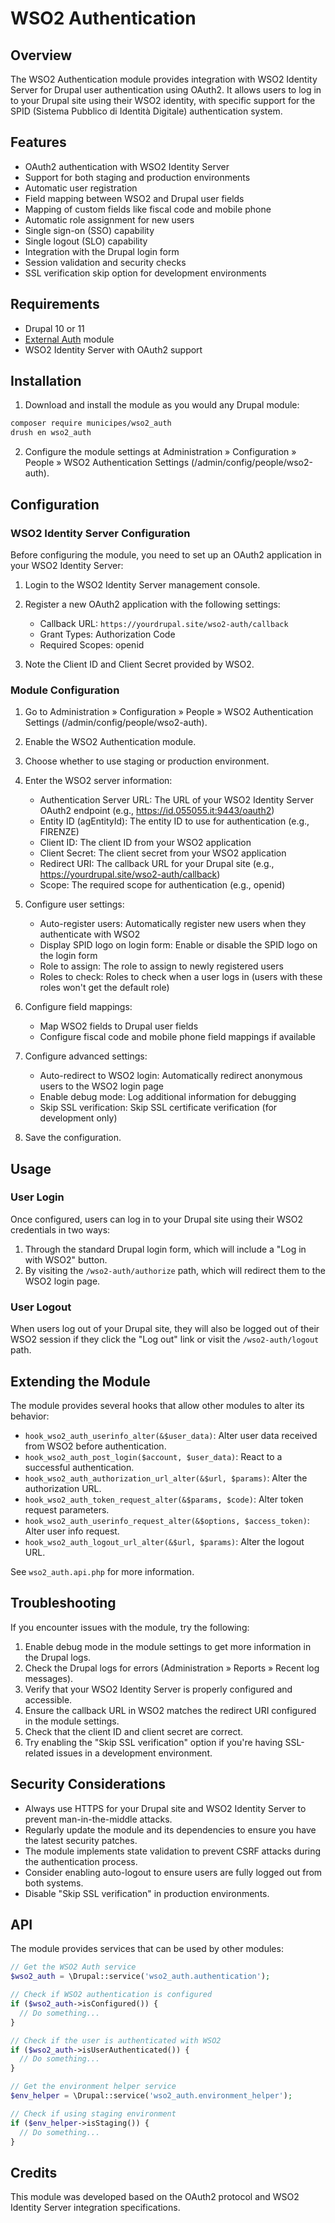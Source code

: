 # WSO2 Authentication

## Overview

The WSO2 Authentication module provides integration with WSO2 Identity Server for Drupal user authentication using OAuth2. It allows users to log in to your Drupal site using their WSO2 identity, with specific support for the SPID (Sistema Pubblico di Identità Digitale) authentication system.

## Features

- OAuth2 authentication with WSO2 Identity Server
- Support for both staging and production environments
- Automatic user registration
- Field mapping between WSO2 and Drupal user fields
- Mapping of custom fields like fiscal code and mobile phone
- Automatic role assignment for new users
- Single sign-on (SSO) capability
- Single logout (SLO) capability
- Integration with the Drupal login form
- Session validation and security checks
- SSL verification skip option for development environments

## Requirements

- Drupal 10 or 11
- [External Auth](https://www.drupal.org/project/externalauth) module
- WSO2 Identity Server with OAuth2 support

## Installation

1. Download and install the module as you would any Drupal module:

```bash
composer require municipes/wso2_auth
drush en wso2_auth
```

2. Configure the module settings at Administration » Configuration » People » WSO2 Authentication Settings (/admin/config/people/wso2-auth).

## Configuration

### WSO2 Identity Server Configuration

Before configuring the module, you need to set up an OAuth2 application in your WSO2 Identity Server:

1. Login to the WSO2 Identity Server management console.
2. Register a new OAuth2 application with the following settings:
   - Callback URL: `https://yourdrupal.site/wso2-auth/callback`
   - Grant Types: Authorization Code
   - Required Scopes: openid

3. Note the Client ID and Client Secret provided by WSO2.

### Module Configuration

1. Go to Administration » Configuration » People » WSO2 Authentication Settings (/admin/config/people/wso2-auth).
2. Enable the WSO2 Authentication module.
3. Choose whether to use staging or production environment.
4. Enter the WSO2 server information:
   - Authentication Server URL: The URL of your WSO2 Identity Server OAuth2 endpoint (e.g., https://id.055055.it:9443/oauth2)
   - Entity ID (agEntityId): The entity ID to use for authentication (e.g., FIRENZE)
   - Client ID: The client ID from your WSO2 application
   - Client Secret: The client secret from your WSO2 application
   - Redirect URI: The callback URL for your Drupal site (e.g., https://yourdrupal.site/wso2-auth/callback)
   - Scope: The required scope for authentication (e.g., openid)

5. Configure user settings:
   - Auto-register users: Automatically register new users when they authenticate with WSO2
   - Display SPID logo on login form: Enable or disable the SPID logo on the login form
   - Role to assign: The role to assign to newly registered users
   - Roles to check: Roles to check when a user logs in (users with these roles won't get the default role)

6. Configure field mappings:
   - Map WSO2 fields to Drupal user fields
   - Configure fiscal code and mobile phone field mappings if available

7. Configure advanced settings:
   - Auto-redirect to WSO2 login: Automatically redirect anonymous users to the WSO2 login page
   - Enable debug mode: Log additional information for debugging
   - Skip SSL verification: Skip SSL certificate verification (for development only)

8. Save the configuration.

## Usage

### User Login

Once configured, users can log in to your Drupal site using their WSO2 credentials in two ways:

1. Through the standard Drupal login form, which will include a "Log in with WSO2" button.
2. By visiting the `/wso2-auth/authorize` path, which will redirect them to the WSO2 login page.

### User Logout

When users log out of your Drupal site, they will also be logged out of their WSO2 session if they click the "Log out" link or visit the `/wso2-auth/logout` path.

## Extending the Module

The module provides several hooks that allow other modules to alter its behavior:

- `hook_wso2_auth_userinfo_alter(&$user_data)`: Alter user data received from WSO2 before authentication.
- `hook_wso2_auth_post_login($account, $user_data)`: React to a successful authentication.
- `hook_wso2_auth_authorization_url_alter(&$url, $params)`: Alter the authorization URL.
- `hook_wso2_auth_token_request_alter(&$params, $code)`: Alter token request parameters.
- `hook_wso2_auth_userinfo_request_alter(&$options, $access_token)`: Alter user info request.
- `hook_wso2_auth_logout_url_alter(&$url, $params)`: Alter the logout URL.

See `wso2_auth.api.php` for more information.

## Troubleshooting

If you encounter issues with the module, try the following:

1. Enable debug mode in the module settings to get more information in the Drupal logs.
2. Check the Drupal logs for errors (Administration » Reports » Recent log messages).
3. Verify that your WSO2 Identity Server is properly configured and accessible.
4. Ensure the callback URL in WSO2 matches the redirect URI configured in the module settings.
5. Check that the client ID and client secret are correct.
6. Try enabling the "Skip SSL verification" option if you're having SSL-related issues in a development environment.

## Security Considerations

- Always use HTTPS for your Drupal site and WSO2 Identity Server to prevent man-in-the-middle attacks.
- Regularly update the module and its dependencies to ensure you have the latest security patches.
- The module implements state validation to prevent CSRF attacks during the authentication process.
- Consider enabling auto-logout to ensure users are fully logged out from both systems.
- Disable "Skip SSL verification" in production environments.

## API

The module provides services that can be used by other modules:

```php
// Get the WSO2 Auth service
$wso2_auth = \Drupal::service('wso2_auth.authentication');

// Check if WSO2 authentication is configured
if ($wso2_auth->isConfigured()) {
  // Do something...
}

// Check if the user is authenticated with WSO2
if ($wso2_auth->isUserAuthenticated()) {
  // Do something...
}

// Get the environment helper service
$env_helper = \Drupal::service('wso2_auth.environment_helper');

// Check if using staging environment
if ($env_helper->isStaging()) {
  // Do something...
}
```

## Credits

This module was developed based on the OAuth2 protocol and WSO2 Identity Server integration specifications.
